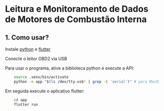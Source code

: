 # Leitura e Monitoramento de Dados de Motores de Combustão Interna

## 1. Como usar?

Instale [python](https://www.python.org/downloads/) e [flutter](https://docs.flutter.dev/get-started/install)

Conecte o leitor OBD2 via USB

Para usar o programa, ative a biblioteca python e execute a API:

```sh
    source .venv/bin/activate
    python -m app "$(ls /dev/tty.usb* | grep -E 'serial')" # para MacOS
```

Em seguida execute o aplicativo flutter:

```sh
    cd app
    flutter run
```